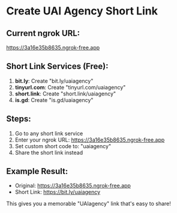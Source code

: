 # Create UAI Agency Short Link

## Current ngrok URL:
https://3a16e35b8635.ngrok-free.app

## Short Link Services (Free):
1. **bit.ly**: Create "bit.ly/uaiagency"
2. **tinyurl.com**: Create "tinyurl.com/uaiagency"
3. **short.link**: Create "short.link/uaiagency"
4. **is.gd**: Create "is.gd/uaiagency"

## Steps:
1. Go to any short link service
2. Enter your ngrok URL: https://3a16e35b8635.ngrok-free.app
3. Set custom short code to: "uaiagency"
4. Share the short link instead

## Example Result:
- Original: https://3a16e35b8635.ngrok-free.app
- Short Link: https://bit.ly/uaiagency

This gives you a memorable "UAIagency" link that's easy to share!



